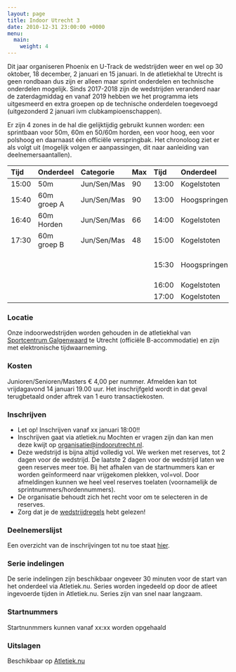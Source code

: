 ```yaml
---
layout: page
title: Indoor Utrecht 3
date: 2010-12-31 23:00:00 +0000
menu:
  main:
    weight: 4
---
```

Dit jaar organiseren Phoenix en U-Track de wedstrijden weer en wel op 30 oktober, 18 december, 2 januari en 15 januari. In de atletiekhal te Utrecht is geen rondbaan dus zijn er alleen maar sprint onderdelen en technische onderdelen mogelijk. Sinds 2017-2018 zijn de wedstrijden veranderd naar de zaterdagmiddag en vanaf 2019 hebben we het programma iets uitgesmeerd en extra groepen op de technische onderdelen toegevoegd (uitgezonderd 2 januari ivm clubkampioenschappen).

Er zijn 4 zones in de hal die gelijktijdig gebruikt kunnen worden: een sprintbaan voor 50m, 60m en 50/60m horden, een voor hoog, een voor polshoog en daarnaast één officiële verspringbak.
Het chronoloog ziet er als volgt uit (mogelijk volgen er aanpassingen, dit naar aanleiding van deelnemersaantallen).

| Tijd	| Onderdeel	  | Categorie	| Max  | Tijd  | Onderdeel	      | Opmerking	                | Categorie	  | Max |
| :---- | :---------- | :---------- | :--- | :---- | :--------------- | :-------------------------- | :---------- | :-- |
| 15:00	| 50m	      | Jun/Sen/Mas	| 90   | 13:00 | Kogelstoten	  | Groep 1	                    | Jun/Sen/Mas | 14  |
| 15:40	| 60m groep A |	Jun/Sen/Mas	| 90   | 13:00 | Hoogspringen	  | 1.56m + 5cm	                | Jun/Sen/Mas | 15  |
| 16:40	| 60m Horden  |	Jun/Sen/Mas	| 66   | 14:00 | Kogelstoten	  | Groep 2	                    | Jun/Sen/Mas | 14  |
| 17:30	| 60m groep B |	Jun/Sen/Mas	| 48   | 15:00 | Kogelstoten	  | Groep 3	                    | Jun/Sen/Mas | 14  |
|  	 	| 	 	 	  |             |      | 15:30 | Hoogspringen	  | 1.26m + 5cm (JunB of ouder)	| Jun/Sen/Mas | 15  |
|  	 	| 	 	 	  |             |      | 16:00 | Kogelstoten	  | Groep 4	                    | Jun/Sen/Mas | 14  |
|  	 	| 	 	 	  |             |      | 17:00 | Kogelstoten	  | Groep 5	                    | Jun/Sen/Mas | 14  |

### Locatie
Onze indoorwedstrijden worden gehouden in de atletiekhal van [Sportcentrum Galgenwaard](/sportcentrum-galgenwaard/) te Utrecht (officiële B-accommodatie) en zijn met elektronische tijdwaarneming.

### Kosten
Junioren/Senioren/Masters € 4,00 per nummer.
Afmelden kan tot vrijdagavond 14 januari 19.00 uur. Het inschrijfgeld wordt in dat geval terugbetaald onder aftrek van 1 euro transactiekosten.

### Inschrijven
* Let op! Inschrijven vanaf xx januari 18:00!!
* Inschrijven gaat via atletiek.nu Mochten er vragen zijn dan kan men deze kwijt op organisatie@indoorutrecht.nl.
* Deze wedstrijd is bijna altijd volledig vol. We werken met reserves, tot 2 dagen voor de wedstrijd. De laatste 2 dagen voor de wedstrijd laten we geen reserves meer toe. Bij het afhalen van de startnummers kan er worden geïnformeerd naar vrijgekomen plekken, vol=vol. Door afmeldingen kunnen we heel veel reserves toelaten (voornamelijk de sprintnummers/hordennummers).
* De organisatie behoudt zich het recht voor om te selecteren in de reserves.
* Zorg dat je de [wedstrijdregels](/wedstrijdregels/) hebt gelezen!

### Deelnemerslijst
Een overzicht van de inschrijvingen tot nu toe staat [hier](https://www.atletiek.nu/wedstrijd/atleten/36163/).

### Serie indelingen
De serie indelingen zijn beschikbaar ongeveer 30 minuten voor de start van het onderdeel via Atletiek.nu. Series worden ingedeeld op door de atleet ingevoerde tijden in Atletiek.nu. Series zijn van snel naar langzaam.

### Startnummers
Startnunmmers kunnen vanaf xx:xx worden opgehaald

### Uitslagen
Beschikbaar op [Atletiek.nu](https://www.atletiek.nu/wedstrijd/uitslagen/36163/)